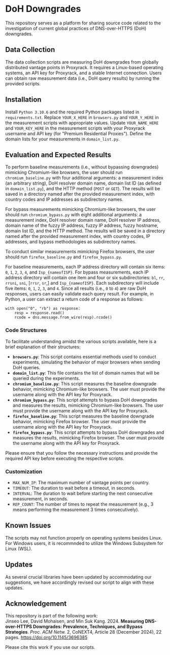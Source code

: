 # DoH Downgrades
This repository serves as a platform for sharing source code related to the investigation of current global practices of DNS-over-HTTPS (DoH) downgrades.

## Data Collection
The data collection scripts are measuring DoH downgrades from globally distributed vantage points in Proxyrack. It requires a Linux-based operating systems, an API key for Proxyrack, and a stable Internet connection. Users can obtain raw measurement data (i.e., DoH query results) by running the provided scripts.

## Installation
Install `Python 3.10.6` and the required Python packages listed in `requirements.txt`. Replace `YOUR_X_HERE` in `browsers.py` and `YOUR_Y_HERE` in the measurement scripts with appropriate values. Update `YOUR_NAME_HERE` and `YOUR_KEY_HERE` in the measurement scripts with your Proxyrack username and API key (for "Premium Residential Proxies"). Define the domain lists for your measurements in `domain_list.py`.

## Evaluation and Expected Results
To perform baseline measurements (i.e., without bypassing downgrades) mimicking Chromium-like browsers, the user should run `chromium_baseline.py` with four additional arguments: a measurement index (an arbitrary string), DoH resolver domain name, domain list ID (as defined in `domain_list.py`), and the HTTP method (`POST` or `GET`). The results will be saved in a directory named after the provided measurement index, with country codes and IP addresses as subdirectory names.

For bypass measurements mimicking Chromium-like browsers, the user should run `chromium_bypass.py` with eight additional arguments: a measurement index, DoH resolver domain name, DoH resolver IP address, domain name of the fuzzy IP address, fuzzy IP address, fuzzy hostname, domain list ID, and the HTTP method. The results will be saved in a directory named after the provided measurement index, with country codes, IP addresses, and bypass methodologies as subdirectory names.

To conduct similar measurements mimicking Firefox browsers, the user should run `firefox_baseline.py` and `firefox_bypass.py`.

For baseline measurements, each IP address directory will contain six items: `0`, `1`, `2`, `3`, `4`, and `Isp_{nameofISP}`. For bypass measurements, each IP address directory will contain one item and four or six subdirectories: `bl`, `rr`, `rrsni`, `sni`, [`rrsr`, `sr`,] and `Isp_{nameofISP}`. Each subdirectory will include five items: `0`, `1`, `2`, `3`, and `4`. Since all results (i.e., `0` to `4`) are raw DoH responses, users can easily validate each query result. For example, in Python, a user can extract a return code of a response as follows:
```
with open("0", "rb") as response:
    resp = response.read()
    rcode = dns.message.from_wire(resp).rcode()
```

### Code Structures
To facilitate understanding amidst the various scripts available, here is a brief explanation of their structures:

* **`browsers.py`**: This script contains essential methods used to conduct experiments, simulating the behavior of major browsers when sending DoH queries.
* **`domain_list.py`**: This file contains the list of domain names that will be queried during the experiments.
* **`chromium_baseline.py`**: This script measures the baseline downgrade behavior, mimicking Chromium-like browsers. The user must provide the username along with the API key for Proxyrack.
* **`chromium_bypass.py`**: This script attempts to bypass DoH downgrades and measures the results, mimicking Chromium-like browsers. The user must provide the username along with the API key for Proxyrack.
* **`firefox_baseline.py`**: This script measures the baseline downgrade behavior, mimicking Firefox browser. The user must provide the username along with the API key for Proxyrack.
* **`firefox_bypass.py`**: This script attempts to bypass DoH downgrades and measures the results, mimicking Firefox browser. The user must provide the username along with the API key for Proxyrack.

Please ensure that you follow the necessary instructions and provide the required API key before executing the respective scripts.

### Customization
* `MAX_NUM_IP`: The maximum number of vantage points per country.
* `TIMEOUT`: The duration to wait before a timeout, in seconds.
* `INTERVAL`: The duration to wait before starting the next consecutive measurement, in seconds.
* `REP_COUNT`: The number of times to repeat the measurement (e.g., 3 means performing the measurement 3 times consecutively).

## Known Issues
The scripts may not function properly on operating systems besides Linux. For Windows users, it is recommnded to utilize the Windows Subsystem for Linux (WSL).

## Updates
As several crucial libraries have been updated by accommodating our suggestions, we have accordingly revised our script to align with these updates.

## Acknowledgement
This repository is part of the following work:  
Jinseo Lee, David Mohaisen, and Min Suk Kang. 2024. **Measuring DNS-over-HTTPS Downgrades: Prevalence, Techniques, and Bypass Strategies**. *Proc. ACM Netw.* 2, CoNEXT4, Article 28 (December 2024), 22 pages. https://doi.org/10.1145/3696385

Please cite this work if you use our scripts.